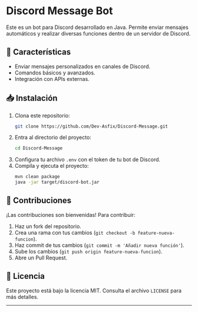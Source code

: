 # Discord Message Bot

Este es un bot para Discord desarrollado en Java. Permite enviar mensajes automáticos y realizar diversas funciones dentro de un servidor de Discord.

## 🚀 Características
- Enviar mensajes personalizados en canales de Discord.
- Comandos básicos y avanzados.
- Integración con APIs externas.

## 📥 Instalación
1. Clona este repositorio:
   ```sh
   git clone https://github.com/Dev-Asfix/Discord-Message.git
   ```
2. Entra al directorio del proyecto:
   ```sh
   cd Discord-Message
   ```
3. Configura tu archivo `.env` con el token de tu bot de Discord.
4. Compila y ejecuta el proyecto:
   ```sh
   mvn clean package
   java -jar target/discord-bot.jar
   ```

## 🤝 Contribuciones
¡Las contribuciones son bienvenidas! Para contribuir:
1. Haz un fork del repositorio.
2. Crea una rama con tus cambios (`git checkout -b feature-nueva-funcion`).
3. Haz commit de tus cambios (`git commit -m 'Añadir nueva función'`).
4. Sube los cambios (`git push origin feature-nueva-funcion`).
5. Abre un Pull Request.

## 📝 Licencia
Este proyecto está bajo la licencia MIT. Consulta el archivo `LICENSE` para más detalles.

---